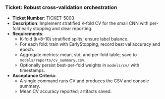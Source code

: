 ### Ticket: Robust cross-validation orchestration

- **Ticket Number**: TICKET-5003
- **Description**: Implement stratified K-fold CV for the small CNN with per-fold early stopping and clear reporting.
- **Requirements**:
  - K-fold (k=8–10) stratified splits; ensure label balance.
  - For each fold: train with EarlyStopping; record best val accuracy and epoch.
  - Aggregate metrics: mean, std, and per-fold table; save to `models/reports/cv_summary.csv`.
  - Optionally persist best-per-fold weights in `models/cv/` with timestamps.
- **Acceptance Criteria**:
  - A single command runs CV and produces the CSV and console summary.
  - Mean CV accuracy reported; artifacts saved. 